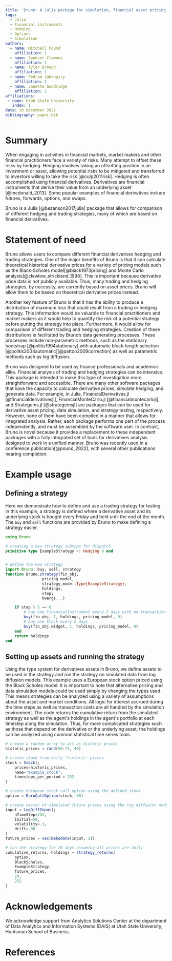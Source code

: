 ```yaml
---
title: 'Bruno: A Julia package for simulation, financial asset pricing and delta hedging'
tags:
  - Julia
  - Financial instruments
  - Hedging 
  - Options
  - Simulation
authors:
  - name: Mitchell Pound
    affiliation: 1
  - name: Spencer Clemens
    affiliation: 1
  - name: Tyler Brough
    affiliation: 1
  - name: Pedram Jahangiry
    affiliation: 1
  - name: Janette Goodridge
    affiliation: 1
affiliations:
 - name: Utah State University
   index: 1
date: 10 December 2022
bibliography: paper.bib
---
```


# Summary

When engaging in activities in financial markets, market makers and other financial practitioners face a variety of risks. Many attempt to offset these risks by hedging. Hedging involves taking an offsetting position in an investment or asset, allowing potential risks to be mitigated and transferred to investors willing to take the risk [@culp2011risk]. Hedging is often accomplished using financial derivatives. Derivatives are financial instruments that derive their value from an underlying asset [@mcdonald_2013]. Some popular examples of financial derivatives include futures, forwards, options, and swaps.

Bruno is a Julia [@bezanson2017julia] package that allows for comparison of different hedging and trading strategies, many of which are based on financial derivatives.

# Statement of need

Bruno allows users to compare different financial derivatives hedging and trading strategies. One of the major benefits of Bruno is that it can calculate theoretical historical derivative prices for a variety of pricing models such as the Black-Scholes model[@black1973pricing] and Monte Carlo analysis[@clewlow_strickland_1998]. This is important because derivative price data is not publicly available. Thus, many trading and hedging strategies, by necessity, are currently based on asset prices. Bruno will allow them to be based on theoretical derivative prices instead.

Another key feature of Bruno is that it has the ability to produce a distribution of maximum loss that could result from a trading or hedging strategy. This information would be valuable to financial practitioners and market makers as it would help to quantify the risk of a potential strategy before putting the strategy into place. Furthermore, it would allow for comparison of different trading and hedging strategies. Creation of these distributions is facilitated by Bruno’s data generating processes. These processes include non-parametric methods, such as the stationary bootstrap [@politis1994stationary] with automatic block-length selection [@politis2004automatic][@patton2009correction] as well as parametric methods such as log diffusion.

Bruno was designed to be used by finance professionals and academics alike. Financial analysis of trading and hedging strategies can be intensive. This package is intended to make this type of investigation more straightforward and accessible. There are many other software packages that have the capacity to calculate derivative prices, simulate hedging, and generate data. For example, in Julia, FinancialDerivatives.jl [@financialderivativesjl], FinancialMonteCarlo.jl [@financialmontecarlojl], and Strategems.jl [@strategemsjl] are packages that can be used for derivative asset pricing, data simulation, and strategy testing, respectively. However, none of them have been compiled in a manner that allows for integrated analysis. Rather, each package performs one part of the process independently, and must be assembled by the software user. In contrast, Bruno is novel because it provides a replacement to these independent packages with a fully integrated set of tools for derivatives analysis designed to work in a unified manner. Bruno was recently used in a conference publication[@pound_2022], with several other publications nearing completion.

# Example usage

## Defining a strategy
Here we demonstrate how to define and use a trading strategy for testing. In this example, a strategy is defined where a derivative asset and its underlying stock is bought every Friday and held until the end of the month. The `buy` and `sell` functions are provided by Bruno to make defining a strategy easier.

```julia 
using Bruno

# creating a new strategy subtype for dispatch
primitive type ExampleStrategy <: Hedging 8 end


# define the new strategy 
import Bruno: buy, sell, strategy
function Bruno.strategy(fin_obj, 
                pricing_model, 
                strategy_mode::Type{ExampleStrategy},
                holdings,
                step;
                kwargs...)

    if step % 5 == 0
        # buy one FinancialInstrument every 5 days with no transaction costs
        buy(fin_obj, 1, holdings, pricing_model, 0) 
        # buy one Stock every 5 days
        buy(fin_obj.widget, 1, holdings, pricing_model, 0) 
    end
    return holdings
end
```

## Setting up assets and running the strategy

Using the type system for derivatives assets in Bruno, we define assets to be used in the strategy and run the strategy on simulated data from log diffusion models. This example uses a European stock option priced using the Black Scholes model. It is important to note that alternative pricing and data simulation models could be used simply by changing the types used. This means strategies can be analyzed using a variety of assumptions about the asset and market conditions. 
All logic for interest accrued during the time steps as well as transaction costs are all handled by the simulation environment. The code returns the cumulative return from the simulated strategy as well as the agent's holdings in the agent's portfolio at each timestep along the simulation. Thus, for more complicated strategies such as those that depend on the derivative or the underlying asset, the holdings can be analyzed using common statistical time series tools. 

```julia
# create a random array to act as historic prices
historic_prices = rand(50:75, 40)

# create stock from daily 'historic' prices
stock = Stock(;
    prices=historic_prices, 
    name="example_stock", 
    timesteps_per_period = 252
)

# create European stock call option using the defined stock
option = EuroCallOption(stock, 60)

# create vector of simulated future prices using the log diffusion model
input = LogDiffInput(; 
    nTimeStep=252, 
    initial=50, 
    volatility=.3,
    drift=.08
)
future_prices = vec(makedata(input, 1))

# run the strategy for 20 days assuming all prices are daily
cumulative_returns, holdings = strategy_returns(
    option, 
    BlackScholes, 
    ExampleStrategy,
    future_prices, 
    20, 
    252
)
```

# Acknowledgements

We acknowledge support from Analytics Solutions Center at the department of Data Analytics and Information Systems (DAIS) at Utah State University, Huntsman School of Business.

# References
